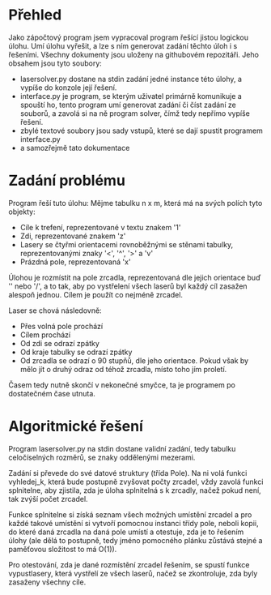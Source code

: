 # Přehled 

Jako zápočtový program jsem vypracoval program řešící jistou logickou úlohu. Umí úlohu vyřešit, a lze s ním generovat zadání těchto úloh i s řešeními. Všechny dokumenty jsou uloženy na githubovém repozitáři. Jeho obsahem jsou tyto soubory:

- lasersolver.py dostane na stdin zadání jedné instance této úlohy, a vypíše do konzole její řešení.
- interface.py je program, se kterým uživatel primárně komunikuje a spouští ho, tento program umí generovat zadání či číst zadání ze souborů, a zavolá si na ně program solver, čímž tedy nepřímo vypíše řešení.
- zbylé textové soubory jsou sady vstupů, které se dají spustit programem interface.py
- a samozřejmě tato dokumentace


# Zadání problému

Program řeší tuto úlohu: Mějme tabulku n x m, která má na svých polích tyto objekty:

- Cíle k trefení, reprezentované v textu znakem '1'
- Zdi, reprezentované znakem 'z'
- Lasery se čtyřmi orientacemi rovnoběžnými se stěnami tabulky, reprezentovanými znaky '<', '^', '>' a 'v'
- Prázdná pole, reprezentovaná 'x'

Úlohou je rozmístit na pole zrcadla, reprezentovaná dle jejich orientace buď '\' nebo '/', a to tak, aby po vystřelení všech laserů byl každý cíl zasažen alespoň jednou. Cílem je použít co nejméně zrcadel.

Laser se chová následovně:

- Přes volná pole prochází
- Cílem prochází
- Od zdi se odrazí zpátky
- Od kraje tabulky se odrazí zpátky
- Od zrcadla se odrazí o 90 stupňů, dle jeho orientace. Pokud však by mělo jít o druhý odraz od téhož zrcadla, místo toho jím proletí.

Časem tedy nutně skončí v nekonečné smyčce, ta je programem po dostatečném čase utnuta.

# Algoritmické řešení

Program lasersolver.py na stdin dostane validní zadání, tedy tabulku celočíselných rozměrů, se znaky oddělenými mezerami.

Zadání si převede do své datové struktury (třída Pole). Na ni volá funkci vyhledej_k, která bude postupně zvyšovat počty zrcadel, vždy zavolá funkci splnitelne, aby zjistila, zda je úloha splnitelná s k zrcadly, načež pokud není, tak zvýší počet zrcadel.

Funkce splnitelne si získá seznam všech možných umístění zrcadel a pro každé takové umístění si vytvoří pomocnou instanci třídy pole, neboli kopii, do které daná zrcadla na daná pole umístí a otestuje, zda je to řešením úlohy (ale dělá to postupně, tedy jméno pomocného plánku zůstává stejné a paměťovou složitost to má O(1)).

Pro otestování, zda je dané rozmístění zrcadel řešením, se spustí funkce vypustlasery, která vystřelí ze všech laserů, načež se zkontroluje, zda byly zasaženy všechny cíle.

